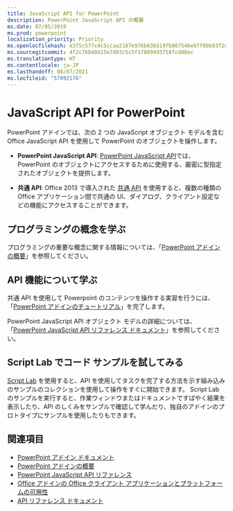 ```yaml
---
title: JavaScript API for PowerPoint
description: PowerPoint JavaScript API の概要
ms.date: 07/05/2019
ms.prod: powerpoint
localization_priority: Priority
ms.openlocfilehash: e375c577c4c5ccaa2187e976b6365197b867546e9ff0bb03f2d2c037137e183e
ms.sourcegitcommit: 4f2c76b48d15e7d03c5c5f1f809493758fcd88ec
ms.translationtype: HT
ms.contentlocale: ja-JP
ms.lasthandoff: 08/07/2021
ms.locfileid: "57092176"
---
```

# <a name="javascript-api-for-powerpoint"></a>JavaScript API for PowerPoint

PowerPoint アドインでは、次の 2 つの JavaScript オブジェクト モデルを含む Office JavaScript API を使用して PowerPoint のオブジェクトを操作します。

* **PowerPoint JavaScript API**: [PowerPoint JavaScript API](/javascript/api/powerpoint)では、PowerPoint のオブジェクトにアクセスするために使用する、厳密に型指定されたオブジェクトを提供します。

* **共通 API**: Office 2013 で導入された [共通 API](/javascript/api/office) を使用すると、複数の種類の Office アプリケーション間で共通の UI、ダイアログ、クライアント設定などの機能にアクセスすることができます。

## <a name="learn-programming-concepts"></a>プログラミングの概念を学ぶ

プログラミングの重要な概念に関する情報については、「[PowerPoint アドインの概要](../../powerpoint/powerpoint-add-ins.md)」を参照してください。

## <a name="learn-about-api-capabilities"></a>API 機能について学ぶ

共通 API を使用して Powerpoint のコンテンツを操作する実習を行うには、「[PowerPoint アドインのチュートリアル](../../tutorials/powerpoint-tutorial.md)」を完了します。

PowerPoint JavaScript API オブジェクト モデルの詳細については、「[PowerPoint JavaScript API リファレンス ドキュメント](/javascript/api/powerpoint)」を参照してください。

## <a name="try-out-code-samples-in-script-lab"></a>Script Lab でコード サンプルを試してみる

[Script Lab](../../overview/explore-with-script-lab.md) を使用すると、API を使用してタスクを完了する方法を示す組み込みのサンプルのコレクションを使用して操作をすぐに開始できます。 Script Lab のサンプルを実行すると、作業ウィンドウまたはドキュメントですばやく結果を表示したり、API のしくみをサンプルで確認して学んだり、独自のアドインのプロトタイプにサンプルを使用したりもできます。

## <a name="see-also"></a>関連項目

- [PowerPoint アドイン ドキュメント](../../powerpoint/index.yml)
- [PowerPoint アドインの概要](../../powerpoint/powerpoint-add-ins.md)
- [PowerPoint JavaScript API リファレンス](/javascript/api/powerpoint)
- [Office アドインの Office クライアント アプリケーションとプラットフォームの可用性](../../overview/office-add-in-availability.md)
- [API リファレンス ドキュメント](../javascript-api-for-office.md)
